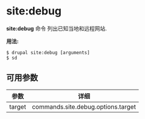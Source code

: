 # site:debug
**site:debug** 命令 列出已知当地和远程网站.

**用法:**
```
$ drupal site:debug [arguments] 
$ sd  
```

## 可用参数
参数 | 详细
---------|-------------
target | commands.site.debug.options.target
